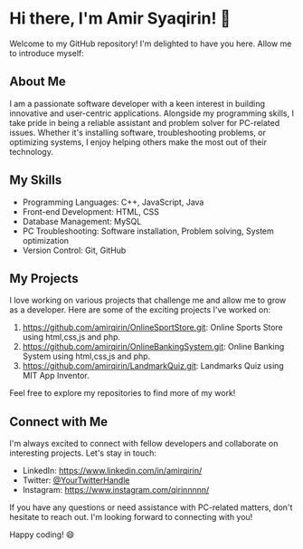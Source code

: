 # Hi there, I'm Amir Syaqirin! 👋

Welcome to my GitHub repository! I'm delighted to have you here. Allow me to introduce myself:

## About Me

I am a passionate software developer with a keen interest in building innovative and user-centric applications. Alongside my programming skills,
I take pride in being a reliable assistant and problem solver for PC-related issues. Whether it's installing software, troubleshooting problems, or optimizing systems,
I enjoy helping others make the most out of their technology.

## My Skills

- Programming Languages: C++, JavaScript, Java
- Front-end Development: HTML, CSS
- Database Management: MySQL
- PC Troubleshooting: Software installation, Problem solving, System optimization
- Version Control: Git, GitHub

## My Projects

I love working on various projects that challenge me and allow me to grow as a developer. Here are some of the exciting projects I've worked on:

1. https://github.com/amirqirin/OnlineSportStore.git: Online Sports Store using html,css,js and php.
2. https://github.com/amirqirin/OnlineBankingSystem.git: Online Banking System using html,css,js and php.
3. https://github.com/amirqirin/LandmarkQuiz.git: Landmarks Quiz using MIT App Inventor.

Feel free to explore my repositories to find more of my work!

## Connect with Me

I'm always excited to connect with fellow developers and collaborate on interesting projects. Let's stay in touch:

- LinkedIn: https://www.linkedin.com/in/amirqirin/
- Twitter: [@YourTwitterHandle](https://twitter.com/YourTwitterHandle)
- Instagram: https://www.instagram.com/qirinnnnn/

If you have any questions or need assistance with PC-related matters, don't hesitate to reach out. I'm looking forward to connecting with you!

Happy coding! 😄
